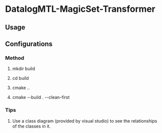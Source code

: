 # DatalogMTL-MagicSet-Transformer

## Usage



## Configurations

### Method

1. mkdir build

2. cd build

3. cmake ..

4. cmake --build . --clean-first

### Tips

1. Use a class diagram (provided by visual studio) to see the relationships of the classes in it.